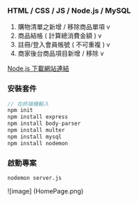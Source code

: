 ### HTML / CSS / JS / Node.js / MySQL
1. 購物清單之新增 / 移除商品單項 v
2. 商品結帳 ( 計算總消費金額 ) v
3. 註冊/登入會員帳號 ( 不可重複 ) v
4. 商家後台商品項目新增 / 移除 v

[Node.js 下載網站連結](https://nodejs.org/en/?source=post_page-----317beefdf182--------------------------------)

### 安裝套件
```js
// 在終端機輸入
npm init
npm install express
npm install body-parser
npm install multer
npm install mysql
npm install nodemon
```

### 啟動專案
```
nodemon server.js
```
![image] (HomePage.png)